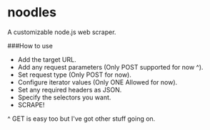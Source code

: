 # noodles
A customizable node.js web scraper.

###How to use

 - Add the target URL.
 - Add any request parameters (Only POST supported for now ^).
 - Set request type (Only POST for now).
 - Configure iterator values (Only ONE Allowed for now).
 - Set any required headers as JSON.
 - Specify the selectors you want.
 - SCRAPE!  


^ GET is easy too but I've got other stuff going on.

